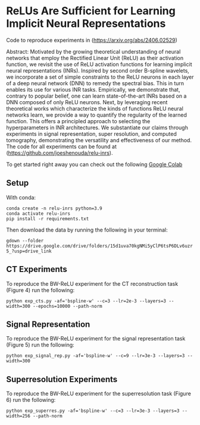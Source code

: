 # ReLUs Are Sufficient for Learning Implicit Neural Representations

Code to reproduce experiments in (https://arxiv.org/abs/2406.02529)

Abstract: Motivated by the growing theoretical understanding of neural networks that employ the Rectified Linear Unit (ReLU) as their activation function, we revisit the use of ReLU activation functions for learning implicit neural representations (INRs). Inspired by second order B-spline wavelets, we incorporate a set of simple constraints to the ReLU neurons in each layer of a deep neural network (DNN) to remedy the spectral bias. This in turn enables its use for various INR tasks. Empirically, we demonstrate that, contrary to popular belief, one can learn state-of-the-art INRs based on a DNN composed of only ReLU neurons. Next, by leveraging recent theoretical works which characterize the kinds of functions ReLU neural networks learn, we provide a way to quantify the regularity of the learned function. This offers a principled approach to selecting the hyperparameters in INR architectures. We substantiate our claims through experiments in signal representation, super resolution, and computed tomography, demonstrating the versatility and effectiveness of our method. The code for all experiments can be found at (https://github.com/joeshenouda/relu-inrs).

To get started right away you can check out the following [Google Colab](https://colab.research.google.com/drive/1LQbGQTBodIhtgiqJLsttet5EFq9oWi84?usp=sharing)

## Setup

With conda:

```
conda create -n relu-inrs python=3.9
conda activate relu-inrs
pip install -r requirements.txt
```

Then download the data by running the following in your terminal:

```gdown --folder https://drive.google.com/drive/folders/15d1uva70kgNMi5yClP6tsP6DLv6uzr5_?usp=drive_link```

## CT Experiments
To reproduce the BW-ReLU experiment for the CT reconstruction task (Figure 4) run the following:

``python exp_cts.py -af='bspline-w' --c=3 --lr=2e-3 --layers=3 --width=300 --epochs=10000
--path-norm``

## Signal Representation
To reproduce the BW-ReLU experiment for the signal representation task (Figure 5) run the following:

``python exp_signal_rep.py -af='bspline-w' --c=9 --lr=3e-3 --layers=3 --width=300``
## Superresolution Experiments
To reproduce the BW-ReLU experiment for the superresolution task (Figure 6) run the following:

``python exp_superres.py -af='bspline-w' --c=3 --lr=3e-3 --layers=3 --width=256 --path-norm``

